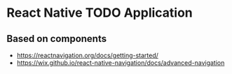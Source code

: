 # React Native TODO Application

## Based on components

* https://reactnavigation.org/docs/getting-started/
* https://wix.github.io/react-native-navigation/docs/advanced-navigation

